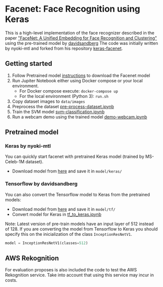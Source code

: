 # Facenet: Face Recognition using Keras

This is a high-level implementation of the face recognizer described
in the paper ["FaceNet: A Unified Embedding for Face Recognition and Clustering"](http://arxiv.org/abs/1503.03832)
using the pre-trained model by [davidsandberg](https://github.com/davidsandberg/facenet)
The code was initially written by nyoki-mtl and forked from his
repository [keras-facenet](https://github.com/nyoki-mtl/keras-facenet).

## Getting started

1. Follow Pretrained model [instructions](#pretrained-model) to download the Facenet model
2. Run Jupiter Notebook either using Docker compose or your local
   environment.
    - For Docker compose execute: `docker-compose up`
    - For the local environment (Python 3): `run.sh`
3. Copy dataset images to `data/images`
4. Preprocess the dataset
   [pre-process-dataset.ipynb](notebook/pre-process-dataset.ipynb)
5. Train the SVM model [svm-classification.ipynb](svm-classification/svm.ipynb)
6. Run a webcam demo using the trained model
   [demo-webcam.ipynb](demo-webcam.ipynb)

## Pretrained model

### Keras by nyoki-mtl

You can quickly start facenet with pretrained Keras model (trained by MS-Celeb-1M dataset).
- Download model from [here](https://drive.google.com/open?id=1pwQ3H4aJ8a6yyJHZkTwtjcL4wYWQb7bn) and save it in `model/keras/`

### Tensorflow by davidsandberg

You can also convert the Tensorflow model to Keras from the pretrained models:

- Download model from [here](https://github.com/davidsandberg/facenet) and save it in `model/tf/`
- Convert model for Keras in [tf_to_keras.ipynb](notebook/tf_to_keras.ipynb)

Note: Latest version of pre-train models have an input layer of 512
instead of 128. If you are converting the model from Tensorflow to Keras
you should specify this on the inicialization of the class `InceptionResNetV1`.

```python
model = InceptionResNetV1(classes=512)
```

## AWS Rekognition

For evaluation proposes is also included the code to test the AWS
Rekognition service. Take into account that using this service may
incur in costs.
